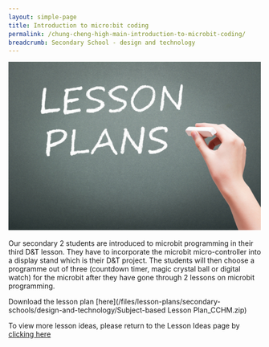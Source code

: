 ```yaml
---
layout: simple-page
title: Introduction to micro:bit coding
permalink: /chung-cheng-high-main-introduction-to-microbit-coding/
breadcrumb: Secondary School - design and technology
---
```


![anything](/images/in-schools/digital-maker/lesson-plans/generic-lesson-plan.jpg)

Our secondary 2 students are introduced to microbit programming in their third D&T lesson. They have to incorporate the microbit micro-controller into a display stand which is their D&T project. The students will then choose a programme out of three (countdown timer, magic crystal ball or digital watch) for the microbit after they have gone through 2 lessons on microbit programming.

Download the lesson plan [here](/files/lesson-plans/secondary-schools/design-and-technology/Subject-based Lesson Plan_CCHM.zip)

To view more lesson ideas, please return to the Lesson Ideas page by [clicking here](/in-schools/digital-maker/lesson-ideas-secondary/)
